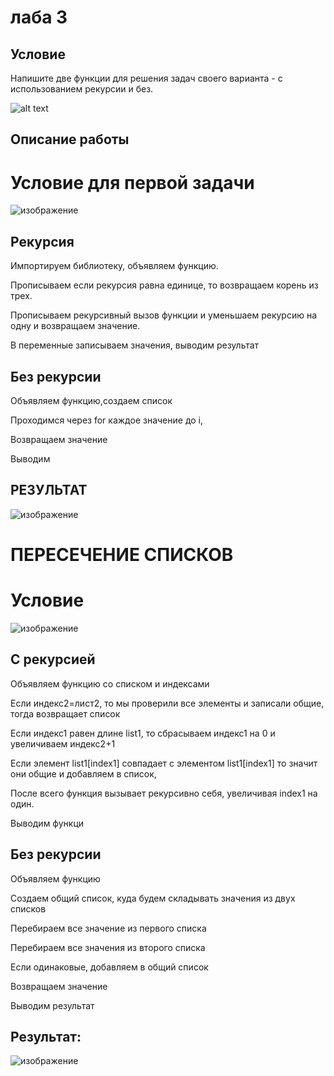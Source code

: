 # лаба 3 
## Условие

Напишите две функции для решения задач своего варианта - с использованием рекурсии и без.

![alt text](image.png)

## Описание работы
# Условие для первой задачи
![изображение](https://github.com/DarkSwordss89125/laba1/assets/160292757/ff53a082-869e-4a56-be10-725262511371)

## Рекурсия
Импортируем библиотеку, объявляем функцию.

Прописываем если рекурсия равна единице, то возвращаем корень из трех.

Прописываем рекурсивный вызов функции и уменьшаем рекурсию на одну и возвращаем значение. 

В переменные записываем значения, выводим результат


## Без рекурсии
Объявляем функцию,создаем список

Проходимся через for каждое значение до i,

Возвращаем значение

Выводим
## РЕЗУЛЬТАТ
![изображение](https://github.com/DarkSwordss89125/laba1/assets/160292757/2c1bfbba-0551-4d47-8796-216b841bcbf6)

# ПЕРЕСЕЧЕНИЕ СПИСКОВ
# Условие
![изображение](https://github.com/DarkSwordss89125/laba1/assets/160292757/ab916557-cad9-4ca6-bb87-c89c6162f572)


## С рекурсией
Объявляем функцию со списком и индексами

Если индекс2=лист2, то мы проверили все элементы  и записали общие, тогда возвращает список

Если индекс1 равен длине list1, то сбрасываем индекс1 на 0 и увеличиваем индекс2+1

Если элемент list1[index1] совпадает с элементом list1[index1]
то значит они общие и добавляем в список, 

После всего функция вызывает рекурсивно себя, увеличивая index1 на один.

Выводим функци
## Без рекурсии
Объявляем функцию

Создаем общий список, куда будем складывать значения из двух списков

Перебираем все значение из первого списка

Перебираем все значения из второго списка

Если одинаковые, добавляем в общий список

Возвращаем значение

Выводим результат
## Результат:
![изображение](https://github.com/DarkSwordss89125/laba1/assets/160292757/43e42d73-061f-44aa-8360-48dc1f8d359f)


